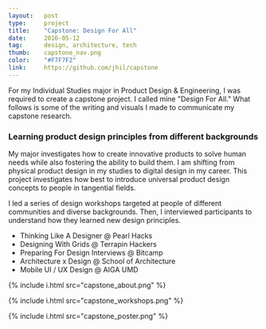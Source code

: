 ```yaml
---
layout:   post
type:     project
title:    "Capstone: Design For All"
date:     2016-05-12
tag:      design, architecture, tech
thumb:    capstone_nav.png
color:    "#F7F7F2"
link:     https://github.com/jhil/capstone
---
```


For my Individual Studies major in Product Design & Engineering, I was required to create a capstone project. I called mine "Design For All." What follows is some of the writing and visuals I made to communicate my capstone research.

### Learning product design principles from different backgrounds

My major investigates how to create innovative products to solve human needs while also fostering the ability to build them. I am shifting from physical product design in my studies to digital design in my career. This project investigates how best to introduce universal product design concepts to people in tangential fields.

I led a series of design workshops targeted at people of different communities and diverse backgrounds. Then, I interviewed participants to understand how they learned new design principles.

- Thinking Like A Designer @ Pearl Hacks
- Designing With Grids @ Terrapin Hackers
- Preparing For Design Interviews @ Bitcamp
- Architecture x Design @ School of Architecture
- Mobile UI / UX Design @ AIGA UMD

{% include i.html src="capstone_about.png" %}

{% include i.html src="capstone_workshops.png" %}

{% include i.html src="capstone_poster.png" %}
